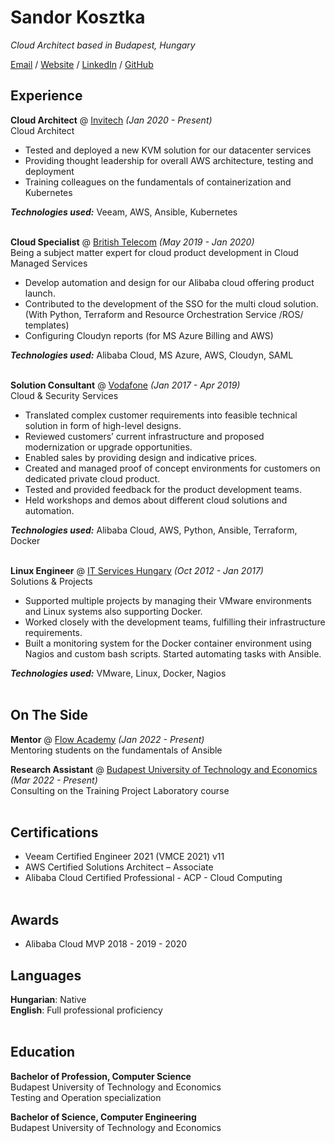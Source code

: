 # Sandor Kosztka

_Cloud Architect based in Budapest, Hungary_ <br>

[Email](mailto:sandor.kosztka@gmail.com) / [Website](https://ksztk.hu/) / [LinkedIn](https://www.linkedin.com/in/kosztkas/) / [GitHub](http://git.io/sztk)

## Experience

**Cloud Architect** @ [Invitech](https://invitech.hu/) _(Jan 2020 - Present)_ <br>
Cloud Architect
  - Tested and deployed a new KVM solution for our datacenter services
  - Providing thought leadership for overall AWS architecture, testing and deployment
  - Training colleagues on the fundamentals of containerization and Kubernetes <br>
  
**_Technologies used:_** Veeam, AWS, Ansible, Kubernetes
<br><br>

**Cloud Specialist** @ [British Telecom](https://bt.com/) _(May 2019 - Jan 2020)_ <br>
Being a subject matter expert for cloud product development in Cloud Managed Services
 - Develop automation and design for our Alibaba cloud offering product launch. 
 - Contributed to the development of the SSO for the multi cloud solution. <br>
  (With Python, Terraform and Resource Orchestration Service /ROS/ templates)
 - Configuring Cloudyn reports (for MS Azure Billing and AWS) <br>
 
 **_Technologies used:_** Alibaba Cloud, MS Azure, AWS, Cloudyn, SAML
<br><br>

**Solution Consultant** @ [Vodafone](https://www.vodafone.com/) _(Jan 2017 - Apr 2019)_ <br>
Cloud & Security Services
- Translated complex customer requirements into feasible technical solution in form of high-level designs. 
- Reviewed customers’ current infrastructure and proposed modernization or upgrade opportunities. 
- Enabled sales by providing design and indicative prices.
- Created and managed proof of concept environments for customers on dedicated private cloud product. 
- Tested and provided feedback for the product development teams.
- Held workshops and demos about different cloud solutions and automation.

**_Technologies used:_** Alibaba Cloud, AWS, Python, Ansible, Terraform, Docker
<br><br>

**Linux Engineer** @ [IT Services Hungary](https://www.deutschetelekomitsolutions.hu/) _(Oct 2012 - Jan 2017)_ <br>
Solutions & Projects
 - Supported multiple projects by managing their VMware environments and Linux systems also supporting Docker. 
 - Worked closely with the development teams, fulfilling their infrastructure requirements. 
 - Built a monitoring system for the Docker container environment using Nagios and custom bash scripts. Started automating tasks with Ansible.

**_Technologies used:_** VMware, Linux, Docker, Nagios
<br><br>

## On The Side

**Mentor** @ [Flow Academy](https://www.flowacademy.hu//) _(Jan 2022 - Present)_ <br>
Mentoring students on the fundamentals of Ansible
<br>

**Research Assistant** @ [Budapest University of Technology and Economics](https://www.bme.hu//) _(Mar 2022 - Present)_ <br>
 Consulting on the Training Project Laboratory course
<br><br>
        
## Certifications
 - Veeam Certified Engineer 2021 (VMCE 2021) v11
 - AWS Certified Solutions Architect – Associate
 - Alibaba Cloud Certified Professional - ACP - Cloud Computing
<br><br>

## Awards
 - Alibaba Cloud MVP 2018 - 2019 - 2020

## Languages
**Hungarian**: Native <br>
**English**: Full professional proficiency
<br><br>

## Education
**Bachelor of Profession, Computer Science** <br>
Budapest University of Technology and Economics <br>
Testing and Operation specialization

**Bachelor of Science, Computer Engineering** <br>
Budapest University of Technology and Economics <br>

<br><br>



